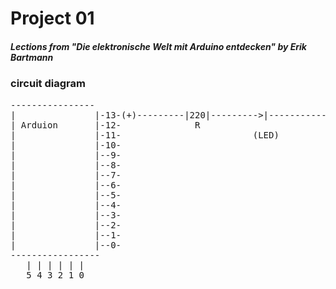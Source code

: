 # Project 01 

##### Lections from "Die elektronische Welt mit Arduino entdecken" by Erik Bartmann 

### circuit diagram 

<pre>
---------------- 				 			   	
|				|-13-(+)---------|220|--------->|---------------
| Arduion	 	|-12-              R		                   |
|				|-11-						  (LED)            |
|				|-10-										   |
|				|--9-										   |
|				|--8-                                          |
|				|--7-                                          |
|				|--6-                                          |
|				|--5-                                          |
|				|--4-                                          |
|				|--3-                                          |
|				|--2-                                          |
|				|--1-                                          |
|				|--0-                                          |
-----------------                                              |
   | | | | | |         										  GND
   5 4 3 2 1 0
</pre>
